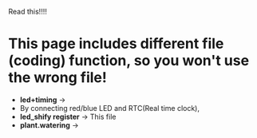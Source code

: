 Read this!!!!

# This page includes different file (coding) function, so you won't use the wrong file!

- **led+timing** →
- 
  By connecting red/blue LED and RTC(Real time clock), 
- **led_shify register** →
  This file 
- **plant.watering** →

